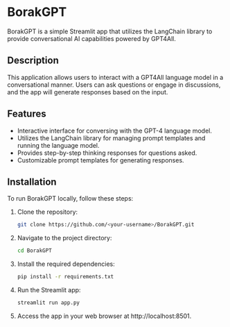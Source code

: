 # BorakGPT

BorakGPT is a simple Streamlit app that utilizes the LangChain library to provide conversational AI capabilities powered by GPT4All.

## Description

This application allows users to interact with a GPT4All language model in a conversational manner. Users can ask questions or engage in discussions, and the app will generate responses based on the input.

## Features

- Interactive interface for conversing with the GPT-4 language model.
- Utilizes the LangChain library for managing prompt templates and running the language model.
- Provides step-by-step thinking responses for questions asked.
- Customizable prompt templates for generating responses.

## Installation

To run BorakGPT locally, follow these steps:

1. Clone the repository:

   ```bash
   git clone https://github.com/<your-username>/BorakGPT.git
   
2. Navigate to the project directory:
     ```bash
     cd BorakGPT
  
3. Install the required dependencies:

      ```bash
      pip install -r requirements.txt
      
4. Run the Streamlit app:
    ```bash
    streamlit run app.py
    
5. Access the app in your web browser at http://localhost:8501. 
